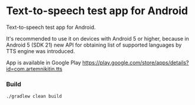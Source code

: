 # Text-to-speech test app for Android
Text-to-speech test app for Android.   

It's recommended to use it on devices with Android 5 or higher, because in Android 5 (SDK 21) new API for obtaining list of supported languages by TTS engine was introduced.

App is available in Google Play https://play.google.com/store/apps/details?id=com.artemnikitin.tts

### Build
```
./gradlew clean build
```
